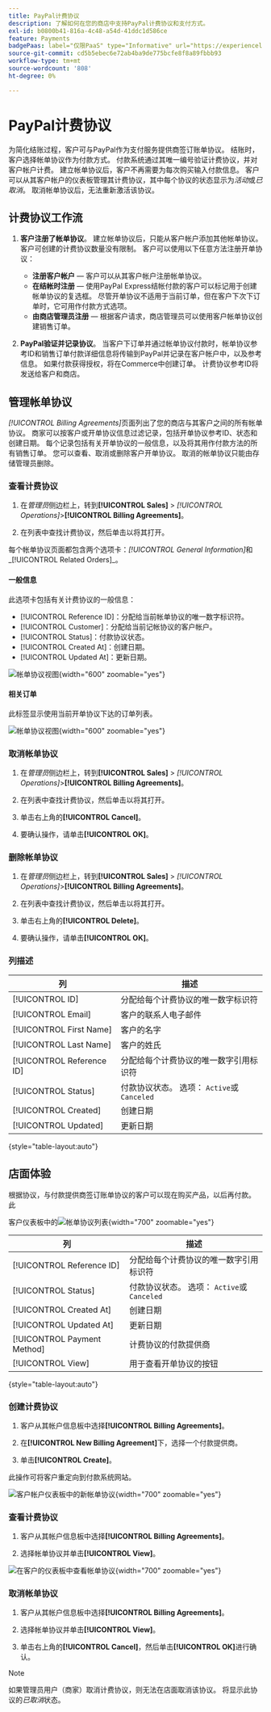 ```yaml
---
title: PayPal计费协议
description: 了解如何在您的商店中支持PayPal计费协议和支付方式。
exl-id: b0800b41-816a-4c48-a54d-41ddc1d586ce
feature: Payments
badgePaas: label="仅限PaaS" type="Informative" url="https://experienceleague.adobe.com/en/docs/commerce/user-guides/product-solutions" tooltip="仅适用于云项目(Adobe管理的PaaS基础架构)和内部部署项目上的Adobe Commerce 。"
source-git-commit: cd5b5ebec6e72ab4ba9de775bcfe8f8a89fbbb93
workflow-type: tm+mt
source-wordcount: '808'
ht-degree: 0%

---
```


# PayPal计费协议

为简化结账过程，客户可与PayPal作为支付服务提供商签订账单协议。 结账时，客户选择帐单协议作为付款方式。 付款系统通过其唯一编号验证计费协议，并对客户帐户计费。 建立帐单协议后，客户不再需要为每次购买输入付款信息。 客户可以从其客户帐户的仪表板管理其计费协议，其中每个协议的状态显示为&#x200B;_活动_&#x200B;或&#x200B;_已取消_。 取消帐单协议后，无法重新激活该协议。

## 计费协议工作流

1. **客户注册了帐单协议**。 建立帐单协议后，只能从客户帐户添加其他帐单协议。 客户可创建的计费协议数量没有限制。 客户可以使用以下任意方法注册开单协议：

   - **注册客户帐户** — 客户可以从其客户帐户注册帐单协议。
   - **在结帐时注册** — 使用PayPal Express结帐付款的客户可以标记用于创建帐单协议的复选框。 尽管开单协议不适用于当前订单，但在客户下次下订单时，它可用作付款方式选项。
   - **由商店管理员注册** — 根据客户请求，商店管理员可以使用客户帐单协议创建销售订单。

1. **PayPal验证并记录协议**。 当客户下订单并通过帐单协议付款时，帐单协议参考ID和销售订单付款详细信息将传输到PayPal并记录在客户帐户中，以及参考信息。 如果付款获得授权，将在Commerce中创建订单。 计费协议参考ID将发送给客户和商店。

## 管理帐单协议

_[!UICONTROL Billing Agreements]_&#x200B;页面列出了您的商店与其客户之间的所有帐单协议。 商家可以按客户或开单协议信息过滤记录，包括开单协议参考ID、状态和创建日期。 每个记录包括有关开单协议的一般信息，以及将其用作付款方法的所有销售订单。 您可以查看、取消或删除客户开单协议。 取消的帐单协议只能由存储管理员删除。

### 查看计费协议

1. 在&#x200B;_管理员_&#x200B;侧边栏上，转到&#x200B;**[!UICONTROL Sales]** > _[!UICONTROL Operations]_>**[!UICONTROL Billing Agreements]**。

1. 在列表中查找计费协议，然后单击以将其打开。

每个帐单协议页面都包含两个选项卡：_[!UICONTROL General Information]_&#x200B;和_[!UICONTROL Related Orders]_。

#### 一般信息

此选项卡包括有关计费协议的一般信息：

- [!UICONTROL Reference ID]：分配给当前帐单协议的唯一数字标识符。
- [!UICONTROL Customer]：分配给当前记帐协议的客户帐户。
- [!UICONTROL Status]：付款协议状态。
- [!UICONTROL Created At]：创建日期。
- [!UICONTROL Updated At]：更新日期。

![帐单协议视图](./assets/billing-agreement-view.png){width="600" zoomable="yes"}

#### 相关订单

此标签显示使用当前开单协议下达的订单列表。

![帐单协议视图](./assets/billing-agreement-related-orders.png){width="600" zoomable="yes"}

### 取消帐单协议

1. 在&#x200B;_管理员_&#x200B;侧边栏上，转到&#x200B;**[!UICONTROL Sales]** > _[!UICONTROL Operations]_>**[!UICONTROL Billing Agreements]**。

1. 在列表中查找计费协议，然后单击以将其打开。

1. 单击右上角的&#x200B;**[!UICONTROL Cancel]**。

1. 要确认操作，请单击&#x200B;**[!UICONTROL OK]**。

### 删除帐单协议

1. 在&#x200B;_管理员_&#x200B;侧边栏上，转到&#x200B;**[!UICONTROL Sales]** > _[!UICONTROL Operations]_>**[!UICONTROL Billing Agreements]**。

1. 在列表中查找计费协议，然后单击以将其打开。

1. 单击右上角的&#x200B;**[!UICONTROL Delete]**。

1. 要确认操作，请单击&#x200B;**[!UICONTROL OK]**。

### 列描述

| 列 | 描述 |
|--- |--- |
| [!UICONTROL ID] | 分配给每个计费协议的唯一数字标识符 |
| [!UICONTROL Email] | 客户的联系人电子邮件 |
| [!UICONTROL First Name] | 客户的名字 |
| [!UICONTROL Last Name] | 客户的姓氏 |
| [!UICONTROL Reference ID] | 分配给每个计费协议的唯一数字引用标识符 |
| [!UICONTROL Status] | 付款协议状态。 选项： `Active`或`Canceled` |
| [!UICONTROL Created] | 创建日期 |
| [!UICONTROL Updated] | 更新日期 |

{style="table-layout:auto"}

## 店面体验

根据协议，与付款提供商签订账单协议的客户可以现在购买产品，以后再付款。 此

客户仪表板中的![帐单协议列表](./assets/billing-agreements-dashboard.png){width="700" zoomable="yes"}

| 列 | 描述 |
|--- |--- |
| [!UICONTROL Reference ID] | 分配给每个计费协议的唯一数字引用标识符 |
| [!UICONTROL Status] | 付款协议状态。 选项： `Active`或`Canceled` |
| [!UICONTROL Created At] | 创建日期 |
| [!UICONTROL Updated At] | 更新日期 |
| [!UICONTROL Payment Method] | 计费协议的付款提供商 |
| [!UICONTROL View] | 用于查看开单协议的按钮 |

{style="table-layout:auto"}

### 创建计费协议

1. 客户从其帐户信息板中选择&#x200B;**[!UICONTROL Billing Agreements]**。

1. 在&#x200B;**[!UICONTROL New Billing Agreement]**&#x200B;下，选择一个付款提供商。

1. 单击&#x200B;**[!UICONTROL Create]**。

此操作可将客户重定向到付款系统网站。

![客户帐户仪表板中的新帐单协议](./assets/create-billing-agreement-dashboard.png){width="700" zoomable="yes"}

### 查看计费协议

1. 客户从其帐户信息板中选择&#x200B;**[!UICONTROL Billing Agreements]**。

1. 选择帐单协议并单击&#x200B;**[!UICONTROL View]**。

![在客户的仪表板中查看帐单协议](./assets/view-billing-agreement.png){width="700" zoomable="yes"}

### 取消帐单协议

1. 客户从其帐户信息板中选择&#x200B;**[!UICONTROL Billing Agreements]**。

1. 选择帐单协议并单击&#x200B;**[!UICONTROL View]**。

1. 单击右上角的&#x200B;**[!UICONTROL Cancel]**，然后单击&#x200B;**[!UICONTROL OK]**&#x200B;进行确认。

>[!NOTE]
>
>如果管理员用户（商家）取消计费协议，则无法在店面取消该协议。 将显示此协议的&#x200B;_已取消_&#x200B;状态。
